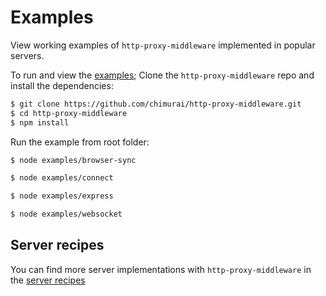 # Examples

View working examples of `http-proxy-middleware` implemented in popular servers.

To run and view the [examples](https://github.com/chimurai/http-proxy-middleware/tree/master/examples); Clone the `http-proxy-middleware` repo and install the dependencies:

```bash
$ git clone https://github.com/chimurai/http-proxy-middleware.git
$ cd http-proxy-middleware
$ npm install
```

Run the example from root folder:

```bash
$ node examples/browser-sync
```

```bash
$ node examples/connect
```

```bash
$ node examples/express
```

```bash
$ node examples/websocket
```

## Server recipes

You can find more server implementations with `http-proxy-middleware` in the [server recipes](https://github.com/chimurai/http-proxy-middleware/tree/master/recipes/servers.md)
